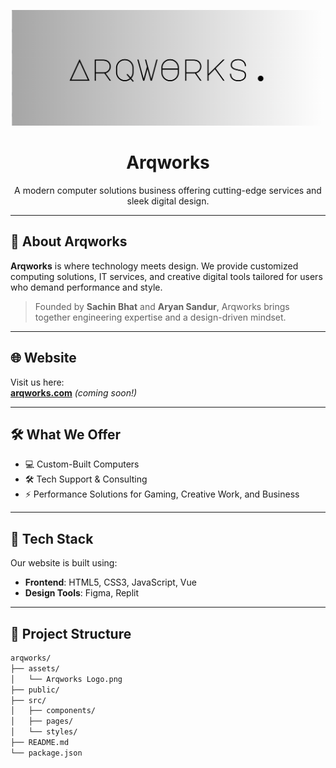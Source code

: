 <p align="center">
  <img src="assets/Arqworks Logo.png" alt="Arqworks Logo" width="500"/>
</p>

<h1 align="center">Arqworks</h1>

<p align="center">
  A modern computer solutions business offering cutting-edge services and sleek digital design.
</p>

---

## 🚀 About Arqworks

**Arqworks** is where technology meets design. We provide customized computing solutions, IT services, and creative digital tools tailored for users who demand performance and style.

> Founded by **Sachin Bhat** and **Aryan Sandur**, Arqworks brings together engineering expertise and a design-driven mindset.

---

## 🌐 Website

Visit us here:  
**[arqworks.com](#)** *(coming soon!)*

---

## 🛠️ What We Offer

- 💻 Custom-Built Computers  
- 🛠️ Tech Support & Consulting    
- ⚡ Performance Solutions for Gaming, Creative Work, and Business

---

## 🧰 Tech Stack

Our website is built using:

- **Frontend**: HTML5, CSS3, JavaScript, Vue  
- **Design Tools**: Figma, Replit


---

## 📁 Project Structure

```bash
arqworks/
├── assets/
│   └── Arqworks Logo.png
├── public/
├── src/
│   ├── components/
│   ├── pages/
│   └── styles/
├── README.md
└── package.json
